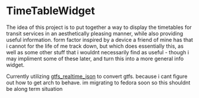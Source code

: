 # TimeTableWidget

The idea of this project is to put together a way to display the timetables for transit services in an aesthetically pleasing manner, while also providing useful information. form factor inspired by a device a friend of mine has that i cannot for the life of me track down, but which does essentially this, as well as some other stuff that i wouldnt necessarily find as useful - though i may impliment some of these later, and turn this into a more general info widget. 

Currently utilizing [gtfs_realtime_json][def] to convert gtfs. because i cant figure out how to get arch to behave. im migrating to fedora soon so this shouldnt be along term situation

[def]: https://github.com/harrytruong/gtfs_realtime_json?tab=readme-ov-file